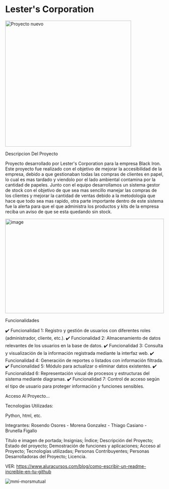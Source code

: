 # Lester's Corporation

<img width="400" height="400" alt="Proyecto nuevo" src="https://github.com/user-attachments/assets/1a8172a8-f29d-45a7-bfee-0a2d6f106204" />

Descripcion Del Proyecto 

Proyecto desarrollado por Lester's Corporation para la empresa Black Iron. Este proyecto fue realizado con el objetivo de mejorar la accesibilidad de la empresa, debido a que gestionaban todas las compras de clientes en papel, lo cual es mas tardado y viendolo por el lado ambiental contamina por la cantidad de papeles. Junto con el equipo desarrollamos un sistema gestor de stock con el objetivo de que sea mas sencillo manejar las compras de los clientes y mejorar la cantidad de ventas debido a la metodologia que hace que todo sea mas rapido, otra parte importante dentro de este sistema fue la alerta para que el que administra los productos y kits de la empresa reciba un aviso de que se esta quedando sin stock.

 <img width="100%" height="300" alt="image" src="https://github.com/user-attachments/assets/4872a041-7fe5-4eef-bed2-4a30a6c3a6ba" align center />


Funcionalidades

✔️ Funcionalidad 1: Registro y gestión de usuarios con diferentes roles (administrador, cliente, etc.).
✔️ Funcionalidad 2: Almacenamiento de datos relevantes de los usuarios en la base de datos.
✔️ Funcionalidad 3: Consulta y visualización de la información registrada mediante la interfaz web.
✔️ Funcionalidad 4: Generación de reportes o listados con información filtrada.
✔️ Funcionalidad 5: Módulo para actualizar o eliminar datos existentes.
✔️ Funcionalidad 6: Representación visual de procesos y estructuras del sistema mediante diagramas.
✔️ Funcionalidad 7: Control de acceso según el tipo de usuario para proteger información y funciones sensibles.

Acceso Al Proyecto...


Tecnologias Utilizadas: 

Python, html, etc.


Integrantes: Rosendo Osores - Morena Gonzalez - Thiago Casiano - Brunella Figallo

Título e imagen de portada; Insignias; Índice; Descripción del Proyecto; Estado del proyecto; Demostración de funciones y aplicaciones; Acceso al Proyecto; Tecnologías utilizadas; Personas Contribuyentes; Personas Desarrolladoras del Proyecto; Licencia.

VER: https://www.aluracursos.com/blog/como-escribir-un-readme-increible-en-tu-github

![mmi-morsmutual](https://github.com/user-attachments/assets/5bc600ad-72a8-48b5-859e-7de613894ecb)
